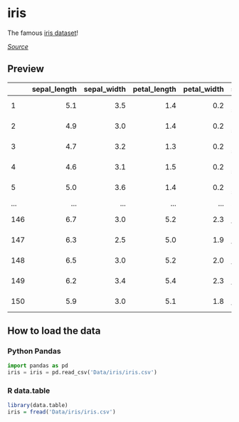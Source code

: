# iris
The famous [iris dataset](https://en.wikipedia.org/wiki/Iris_flower_data_set)!

[_Source_][Source]

## Preview

|     | sepal_length| sepal_width| petal_length| petal_width| species        |
|:----|------------:|-----------:|------------:|-----------:|:---------------|
| 1   |          5.1|         3.5|          1.4|         0.2| Iris-setosa    |
| 2   |          4.9|         3.0|          1.4|         0.2| Iris-setosa    |
| 3   |          4.7|         3.2|          1.3|         0.2| Iris-setosa    |
| 4   |          4.6|         3.1|          1.5|         0.2| Iris-setosa    |
| 5   |          5.0|         3.6|          1.4|         0.2| Iris-setosa    |
| ... |          ...|         ...|          ...|         ...| ...            |
| 146 |          6.7|         3.0|          5.2|         2.3| Iris-virginica |
| 147 |          6.3|         2.5|          5.0|         1.9| Iris-virginica |
| 148 |          6.5|         3.0|          5.2|         2.0| Iris-virginica |
| 149 |          6.2|         3.4|          5.4|         2.3| Iris-virginica |
| 150 |          5.9|         3.0|          5.1|         1.8| Iris-virginica |


## How to load the data

### Python Pandas

```python
import pandas as pd
iris = iris = pd.read_csv('Data/iris/iris.csv')
```

### R data.table

```r
library(data.table)
iris = fread('Data/iris/iris.csv')
```

[Source]: https://www.kaggle.com/datasets/uciml/iris?sort=published
